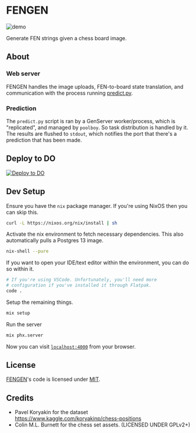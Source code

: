 # FENGEN

![demo](https://user-images.githubusercontent.com/20364796/119956571-bfdc1700-bf90-11eb-8701-15fdf3847394.gif)

Generate FEN strings given a chess board image.

## About

### Web server

FENGEN handles the image uploads, FEN-to-board state translation, and communication with the process running [predict.py](priv/scripts/predict.py).

### Prediction

The `predict.py` script is ran by a GenServer worker/process, which is "replicated", and managed by `poolboy`. So task distribution is handled by it. The results are flushed to `stdout`, which notifies the port that there's a prediction that has been made.

## Deploy to DO

[![Deploy to DO](https://www.deploytodo.com/do-btn-blue.svg)](https://cloud.digitalocean.com/apps/new?repo=https://github.com/imsekun/fen_gen/tree/main)

## Dev Setup

Ensure you have the `nix` package manager. If you're using NixOS then you can skip this.

```bash
curl -L https://nixos.org/nix/install | sh
```

Activate the nix environment to fetch necessary dependencies. This also automatically pulls a Postgres 13 image.

```bash
nix-shell --pure
```

If you want to open your IDE/text editor within the environment, you can do so within it.

```bash
# If you're using VSCode. Unfortunately, you'll need more 
# configuration if you've installed it through Flatpak.
code .
```

Setup the remaining things.

```bash
mix setup
```

Run the server

```bash
mix phx.server
```

Now you can visit [`localhost:4000`](http://localhost:4000) from your browser.

## License

[FENGEN](https://github.com/imsekun/fen_gen)'s code is licensed under [MIT](LICENSE).

## Credits

- Pavel Koryakin for the dataset https://www.kaggle.com/koryakinp/chess-positions
- Colin M.L. Burnett for the chess set assets. (LICENSED UNDER GPLv2+)
